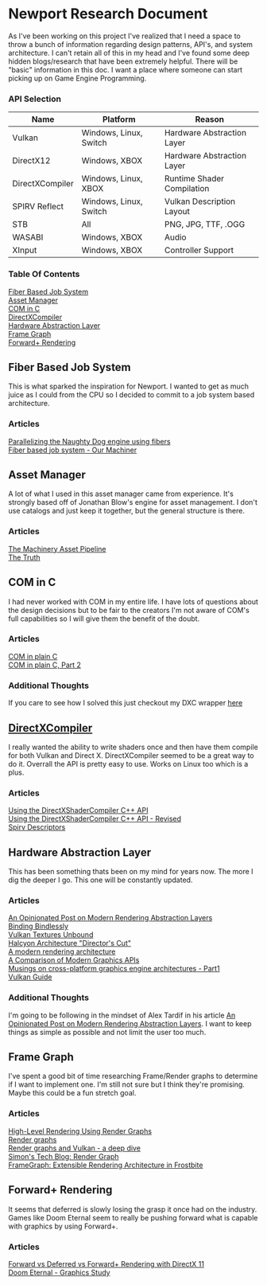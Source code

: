 # Newport Research Document
As I've been working on this project I've realized that I need a space to throw a bunch of information regarding design patterns, API's, and system architecture. I can't retain all of this in my head and I've found some deep hidden blogs/research that have been extremely helpful. There will be "basic" information in this doc. I want a place where someone can start picking up on Game Engine Programming.

### API Selection
| Name          | Platform               | Reason                   |
|---------------|------------------------|--------------------------|
|Vulkan         | Windows, Linux, Switch |Hardware Abstraction Layer|
|DirectX12      | Windows, XBOX          |Hardware Abstraction Layer|
|DirectXCompiler| Windows, Linux, XBOX   |Runtime Shader Compilation|
|SPIRV Reflect  | Windows, Linux, Switch |Vulkan Description Layout |
|STB            | All                    |PNG, JPG, TTF, .OGG       |
|WASABI         | Windows, XBOX          |Audio                     |
|XInput         | Windows, XBOX          |Controller Support        |

### Table Of Contents
[Fiber Based Job System](#fiber-based-job-system)<br>
[Asset Manager](#asset-manager)<br>
[COM in C](#com-in-c)<br>
[DirectXCompiler](#directxcompiler)<br>
[Hardware Abstraction Layer](#hardware-abstraction-layer)<br>
[Frame Graph](#frame-graph)<br>
[Forward+ Rendering](#forward+-rendering)<br>


## Fiber Based Job System
This is what sparked the inspiration for Newport. I wanted to get as much juice as I could from the CPU so I decided to commit to a job system based architecture. 

### Articles
[Parallelizing the Naughty Dog engine using fibers](https://www.gdcvault.com/play/1022186/Parallelizing-the-Naughty-Dog-Engine)<br>
[Fiber based job system - Our Machiner](https://ourmachinery.com/post/fiber-based-job-system/)<br>

## Asset Manager
A lot of what I used in this asset manager came from experience. It's strongly based off of Jonathan Blow's engine for asset management. I don't use catalogs and just keep it together, but the general structure is there. 

### Articles
[The Machinery Asset Pipeline](https://ourmachinery.com/post/the-machinery-asset-pipeline/)<br>
[The Truth](https://ourmachinery.com/post/the-story-behind-the-truth-designing-a-data-model/)<br>

## COM in C
I had never worked with COM in my entire life. I have lots of questions about the design decisions but to be fair to the creators I'm not aware of COM's full capabilities so I will give them the benefit of the doubt. 

### Articles
[COM in plain C](https://www.codeproject.com/Articles/13601/COM-in-plain-C)<br>
[COM in plain C, Part 2](https://www.codeproject.com/Articles/13862/COM-in-plain-C-Part-2)<br>

### Additional Thoughts
If you care to see how I solved this just checkout my DXC wrapper [here](https://github.com/colbyhall/odin-dxc)

## [DirectXCompiler](https://github.com/microsoft/DirectXShaderCompiler)
I really wanted the ability to write shaders once and then have them compile for both Vulkan and Direct X. DirectXCompiler seemed to be a great way to do it. Overrall the API is pretty easy to use. Works on Linux too which is a plus.

### Articles
[Using the DirectXShaderCompiler C++ API](https://simoncoenen.com/blog/programming/graphics/DxcCompiling.html)<br>
[Using the DirectXShaderCompiler C++ API - Revised](https://simoncoenen.com/blog/programming/graphics/DxcRevised.html)<br>
[Spirv Descriptors](https://github.com/microsoft/DirectXShaderCompiler/blob/master/docs/SPIR-V.rst#descriptors)<br>

## Hardware Abstraction Layer
This has been something thats been on my mind for years now. The more I dig the deeper I go. This one will be constantly updated. 

### Articles
[An Opinionated Post on Modern Rendering Abstraction Layers](http://alextardif.com/RenderingAbstractionLayers.html)<br>
[Binding Bindlessly](http://alextardif.com/Bindless.html)<br>
[Vulkan Textures Unbound](http://roar11.com/2019/06/vulkan-textures-unbound/)<br>
[Halcyon Architecture "Director's Cut"](https://media.contentapi.ea.com/content/dam/ea/seed/presentations/wihlidal-halcyonarchitecture-notes.pdf)<br>
[A modern rendering architecture](https://ourmachinery.com/post/a-modern-rendering-architecture/)<br>
[A Comparison of Modern Graphics APIs](https://alain.xyz/blog/comparison-of-modern-graphics-apis)<br>
[Musings on cross-platform graphics engine architectures - Part1](http://www.gijskaerts.com/wordpress/?p=98)<br>
[Vulkan Guide](https://vkguide.dev/)

### Additional Thoughts
I'm going to be following in the mindset of Alex Tardif in his article [An Opinionated Post on Modern Rendering Abstraction Layers](http://alextardif.com/RenderingAbstractionLayers.html). I want to keep things as simple as possible and not limit the user too much.

## Frame Graph
I've spent a good bit of time researching Frame/Render graphs to determine if I want to implement one. I'm still not sure but I think they're promising. Maybe this could be a fun stretch goal.

### Articles
[High-Level Rendering Using Render Graphs](https://ourmachinery.com/post/high-level-rendering-using-render-graphs/)<br>
[Render graphs](https://apoorvaj.io/render-graphs-1/)<br>
[Render graphs and Vulkan - a deep dive](https://themaister.net/blog/2017/08/15/render-graphs-and-vulkan-a-deep-dive/)<br>
[Simon's Tech Blog: Render Graph](http://simonstechblog.blogspot.com/2019/07/render-graph.html)<br>
[FrameGraph: Extensible Rendering Architecture in Frostbite](https://www.gdcvault.com/play/1024612/FrameGraph-Extensible-Rendering-Architecture-in)<br>

## Forward+ Rendering
It seems that deferred is slowly losing the grasp it once had on the industry. Games like Doom Eternal seem to really be pushing forward what is capable with graphics by using Forward+. 

### Articles
[Forward vs Deferred vs Forward+ Rendering with DirectX 11](https://www.3dgep.com/forward-plus/)<br>
[Doom Eternal - Graphics Study](https://simoncoenen.com/blog/programming/graphics/DoomEternalStudy.html)<br>